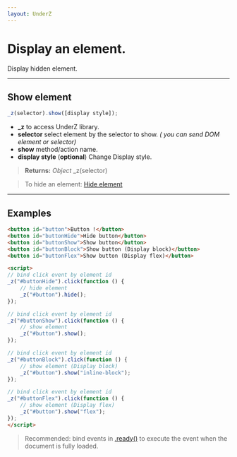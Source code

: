 ```yaml
---
layout: UnderZ
---
```

# Display an element.
Display hidden element.


***


## Show element
```js
_z(selector).show([display style]);
```

* **_z** to access UnderZ library.
* **selector** select element by the selector to show. _( you can send DOM element or selector)_
* **show** method/action name.
* **display style** (**optional**) Change Display style.

> **Returns:** _Object_ \_z(selector)

> To hide an element: [Hide element](http://underz.decodercan.com/UnderZ/-hide())


***


## Examples

```html
<button id="button">Button !</button>
<button id="buttonHide">Hide button</button>
<button id="buttonShow">Show button</button>
<button id="buttonBlock">Show button (Display block)</button>
<button id="buttonFlex">Show button (Display flex)</button>

<script>
// bind click event by element id
_z("#buttonHide").click(function () { 
	// hide element
	_z("#button").hide();
});

// bind click event by element id
_z("#buttonShow").click(function () { 
	// show element
	_z("#button").show();
});

// bind click event by element id
_z("#buttonBlock").click(function () { 
	// show element (Display block)
	_z("#button").show("inline-block");
});

// bind click event by element id
_z("#buttonFlex").click(function () { 
	// show element (Display flex)
	_z("#button").show("flex");
});
</script>
```


> Recommended: bind events in [.ready()](http://underz.decodercan.com/UnderZ/-ready()) to execute the event when the document is fully loaded.
